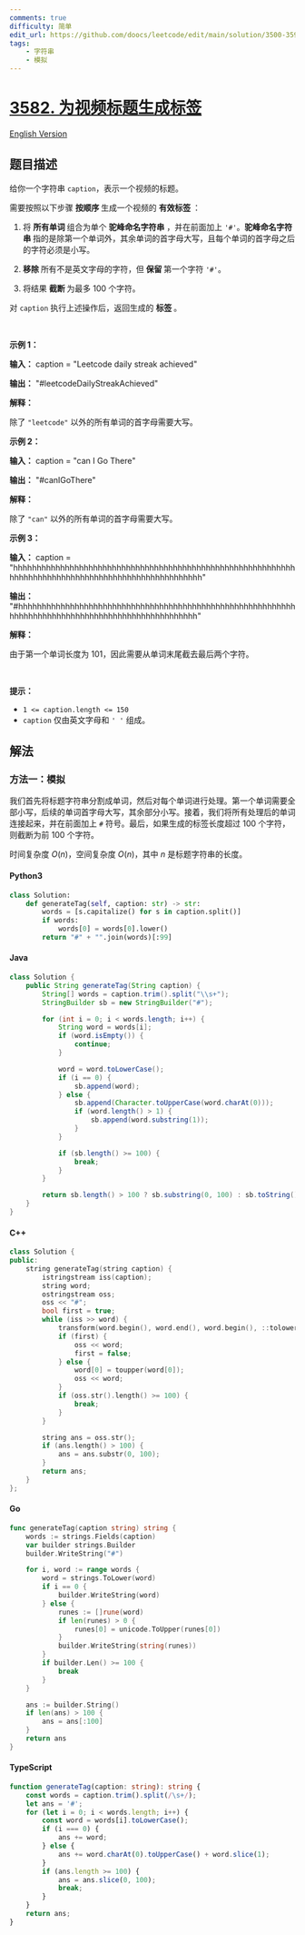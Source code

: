 ```yaml
---
comments: true
difficulty: 简单
edit_url: https://github.com/doocs/leetcode/edit/main/solution/3500-3599/3582.Generate%20Tag%20for%20Video%20Caption/README.md
tags:
    - 字符串
    - 模拟
---
```


<!-- problem:start -->

# [3582. 为视频标题生成标签](https://leetcode.cn/problems/generate-tag-for-video-caption)

[English Version](/solution/3500-3599/3582.Generate%20Tag%20for%20Video%20Caption/README_EN.md)

## 题目描述

<!-- description:start -->

<p>给你一个字符串 <code><font face="monospace">caption</font></code>，表示一个视频的标题。</p>

<p>需要按照以下步骤&nbsp;<strong>按顺序&nbsp;</strong>生成一个视频的&nbsp;<strong>有效标签&nbsp;</strong>：</p>

<ol>
	<li>
	<p>将 <strong>所有单词&nbsp;</strong>组合为单个&nbsp;<strong>驼峰命名字符串</strong> ，并在前面加上 <code>'#'</code>。<strong>驼峰命名字符串&nbsp;</strong>指的是除第一个单词外，其余单词的首字母大写，且每个单词的首字母之后的字符必须是小写。</p>
	</li>
	<li>
	<p><b>移除&nbsp;</b>所有不是英文字母的字符，但<strong> 保留&nbsp;</strong>第一个字符 <code>'#'</code>。</p>
	</li>
	<li>
	<p>将结果&nbsp;<strong>截断&nbsp;</strong>为最多 100 个字符。</p>
	</li>
</ol>

<p>对 <code>caption</code> 执行上述操作后，返回生成的&nbsp;<strong>标签&nbsp;</strong>。</p>

<p>&nbsp;</p>

<p><strong class="example">示例 1：</strong></p>

<div class="example-block">
<p><strong>输入：</strong> <span class="example-io">caption = "Leetcode daily streak achieved"</span></p>

<p><strong>输出：</strong> <span class="example-io">"#leetcodeDailyStreakAchieved"</span></p>

<p><strong>解释：</strong></p>

<p>除了 <code>"leetcode"</code> 以外的所有单词的首字母需要大写。</p>
</div>

<p><strong class="example">示例 2：</strong></p>

<div class="example-block">
<p><strong>输入：</strong> <span class="example-io">caption = "can I Go There"</span></p>

<p><strong>输出：</strong> <span class="example-io">"#canIGoThere"</span></p>

<p><strong>解释：</strong></p>

<p>除了 <code>"can"</code> 以外的所有单词的首字母需要大写。</p>
</div>

<p><strong class="example">示例 3：</strong></p>

<div class="example-block">
<p><strong>输入：</strong> <span class="example-io">caption = "hhhhhhhhhhhhhhhhhhhhhhhhhhhhhhhhhhhhhhhhhhhhhhhhhhhhhhhhhhhhhhhhhhhhhhhhhhhhhhhhhhhhhhhhhhhhhhhhhhhhh"</span></p>

<p><strong>输出：</strong> <span class="example-io">"#hhhhhhhhhhhhhhhhhhhhhhhhhhhhhhhhhhhhhhhhhhhhhhhhhhhhhhhhhhhhhhhhhhhhhhhhhhhhhhhhhhhhhhhhhhhhhhhhhhh"</span></p>

<p><strong>解释：</strong></p>

<p>由于第一个单词长度为 101，因此需要从单词末尾截去最后两个字符。</p>
</div>

<p>&nbsp;</p>

<p><strong>提示：</strong></p>

<ul>
	<li><code>1 &lt;= caption.length &lt;= 150</code></li>
	<li><code>caption</code> 仅由英文字母和 <code>' '</code> 组成。</li>
</ul>

<!-- description:end -->

## 解法

<!-- solution:start -->

### 方法一：模拟

我们首先将标题字符串分割成单词，然后对每个单词进行处理。第一个单词需要全部小写，后续的单词首字母大写，其余部分小写。接着，我们将所有处理后的单词连接起来，并在前面加上 `#` 符号。最后，如果生成的标签长度超过 100 个字符，则截断为前 100 个字符。

时间复杂度 $O(n)$，空间复杂度 $O(n)$，其中 $n$ 是标题字符串的长度。

<!-- tabs:start -->

#### Python3

```python
class Solution:
    def generateTag(self, caption: str) -> str:
        words = [s.capitalize() for s in caption.split()]
        if words:
            words[0] = words[0].lower()
        return "#" + "".join(words)[:99]
```

#### Java

```java
class Solution {
    public String generateTag(String caption) {
        String[] words = caption.trim().split("\\s+");
        StringBuilder sb = new StringBuilder("#");

        for (int i = 0; i < words.length; i++) {
            String word = words[i];
            if (word.isEmpty()) {
                continue;
            }

            word = word.toLowerCase();
            if (i == 0) {
                sb.append(word);
            } else {
                sb.append(Character.toUpperCase(word.charAt(0)));
                if (word.length() > 1) {
                    sb.append(word.substring(1));
                }
            }

            if (sb.length() >= 100) {
                break;
            }
        }

        return sb.length() > 100 ? sb.substring(0, 100) : sb.toString();
    }
}
```

#### C++

```cpp
class Solution {
public:
    string generateTag(string caption) {
        istringstream iss(caption);
        string word;
        ostringstream oss;
        oss << "#";
        bool first = true;
        while (iss >> word) {
            transform(word.begin(), word.end(), word.begin(), ::tolower);
            if (first) {
                oss << word;
                first = false;
            } else {
                word[0] = toupper(word[0]);
                oss << word;
            }
            if (oss.str().length() >= 100) {
                break;
            }
        }

        string ans = oss.str();
        if (ans.length() > 100) {
            ans = ans.substr(0, 100);
        }
        return ans;
    }
};
```

#### Go

```go
func generateTag(caption string) string {
	words := strings.Fields(caption)
	var builder strings.Builder
	builder.WriteString("#")

	for i, word := range words {
		word = strings.ToLower(word)
		if i == 0 {
			builder.WriteString(word)
		} else {
			runes := []rune(word)
			if len(runes) > 0 {
				runes[0] = unicode.ToUpper(runes[0])
			}
			builder.WriteString(string(runes))
		}
		if builder.Len() >= 100 {
			break
		}
	}

	ans := builder.String()
	if len(ans) > 100 {
		ans = ans[:100]
	}
	return ans
}
```

#### TypeScript

```ts
function generateTag(caption: string): string {
    const words = caption.trim().split(/\s+/);
    let ans = '#';
    for (let i = 0; i < words.length; i++) {
        const word = words[i].toLowerCase();
        if (i === 0) {
            ans += word;
        } else {
            ans += word.charAt(0).toUpperCase() + word.slice(1);
        }
        if (ans.length >= 100) {
            ans = ans.slice(0, 100);
            break;
        }
    }
    return ans;
}
```

<!-- tabs:end -->

<!-- solution:end -->

<!-- problem:end -->

